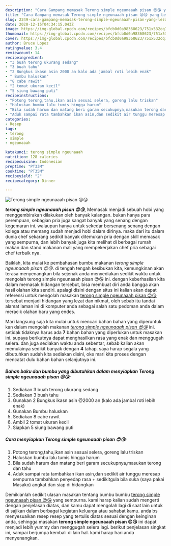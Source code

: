 ```yaml
---
description: "Cara Gampang memasak Terong simple ngeunaaah pisan 😍😘 yang Lezat"
title: "Cara Gampang memasak Terong simple ngeunaaah pisan 😍😘 yang Lezat"
slug: 2249-cara-gampang-memasak-terong-simple-ngeunaaah-pisan-yang-lezat
date: 2020-12-15T04:34:15.043Z
image: https://img-global.cpcdn.com/recipes/bfcb0d0a98368623/751x532cq70/terong-simple-ngeunaaah-pisan-😍😘-foto-resep-utama.jpg
thumbnail: https://img-global.cpcdn.com/recipes/bfcb0d0a98368623/751x532cq70/terong-simple-ngeunaaah-pisan-😍😘-foto-resep-utama.jpg
cover: https://img-global.cpcdn.com/recipes/bfcb0d0a98368623/751x532cq70/terong-simple-ngeunaaah-pisan-😍😘-foto-resep-utama.jpg
author: Bruce Lopez
ratingvalue: 3.4
reviewcount: 14
recipeingredient:
- "3 buah terong ukurang sedang"
- "3 buah tahu"
- "2 Bungkus ikasn asin 2000 an kalo ada jambal roti lebih enak"
- " Bumbu haluskan"
- "8 cabe rawit"
- "2 tomat ukuran kecil"
- "5 siung bawang puti"
recipeinstructions:
- "Potong terong,tahu,ikan asin sesuai selera, goreng lalu triskan"
- "Haluskan bumbu lalu tumis hingga harum"
- "Bila sudah harum dan matang beri garam secukupnya,masukan terong dan tahu"
- "Aduk sampai rata tambahkan ikan asin,dan sedikit air tunggu meresap sempurna tambahkan penyedap rasa + sedikitgula bila suka (saya pakai Masako) angkat dan siap di hidangkan"
categories:
- Resep
tags:
- terong
- simple
- ngeunaaah

katakunci: terong simple ngeunaaah 
nutrition: 128 calories
recipecuisine: Indonesian
preptime: "PT33M"
cooktime: "PT35M"
recipeyield: "2"
recipecategory: Dinner

---
```



![Terong simple ngeunaaah pisan 😍😘](https://img-global.cpcdn.com/recipes/bfcb0d0a98368623/751x532cq70/terong-simple-ngeunaaah-pisan-😍😘-foto-resep-utama.jpg)

<b><i>terong simple ngeunaaah pisan 😍😘</i></b>, Memasak menjadi sebuah hobi yang menggembirakan dilakukan oleh banyak kalangan. bukan hanya para perempuan, sebagian pria juga sangat banyak yang senang dengan kegemaran ini. walaupun hanya untuk sekedar bersenang senang dengan kolega atau memang sudah menjadi hobi dalam dirinya. maka dari itu dalam dunia chef sekarang sedikit banyak ditemukan pria dengan skill memasak yang sempurna, dan lebih banyak juga kita melihat di berbagai rumah makan dan stand makanan mall yang mempekerjakan chef pria sebagai chef terbaik nya.

Baiklah, kita mulai ke pembahasan bumbu makanan <i>terong simple ngeunaaah pisan 😍😘</i>. di tengah tengah kesibukan kita, kemungkinan akan terasa menyenangkan bila sejenak anda menyediakan sedikit waktu untuk mengolah terong simple ngeunaaah pisan 😍😘 ini. dengan keberhasilan kita dalam memasak hidangan tersebut, bisa membuat diri anda bangga akan hasil olahan kita sendiri. apalagi disini dengan situs ini kalian akan dapat referensi untuk mengolah masakan <u>terong simple ngeunaaah pisan 😍😘</u> tersebut menjadi hidangan yang lezat dan nikmat, oleh sebab itu tandai alamat laman ini di komputer anda sebagai salah satu pedoman anda dalam meracik olahan baru yang endes.




Mari langsung saja kita mulai untuk mencari bahan bahan yang diperuntuk kan dalam mengolah makanan <u><i>terong simple ngeunaaah pisan 😍😘</i></u> ini. setidak tidaknya harus ada <b>7</b> bahan bahan yang diperlukan untuk masakan ini. supaya berikutnya dapat menghasilkan rasa yang enak dan menggugah selera. dan juga sediakan waktu anda sebentar, sebab kalian akan memulainya sedikit banyak dengan <b>4</b> tahap. saya harap segala yang dibutuhkan sudah kita sediakan disini, oke mari kita proses dengan mencatat dulu bahan bahan selanjutnya ini.

<!--inarticleads1-->

##### Bahan baku dan bumbu yang dibutuhkan dalam menyiapkan Terong simple ngeunaaah pisan 😍😘:

1. Sediakan 3 buah terong ukurang sedang
1. Sediakan 3 buah tahu
1. Gunakan 2 Bungkus ikasn asin @2000 an (kalo ada jambal roti lebih enak)
1. Gunakan  Bumbu haluskan
1. Sediakan 8 cabe rawit
1. Ambil 2 tomat ukuran kecil
1. Siapkan 5 siung bawang puti




<!--inarticleads2-->

##### Cara menyiapkan Terong simple ngeunaaah pisan 😍😘:

1. Potong terong,tahu,ikan asin sesuai selera, goreng lalu triskan
1. Haluskan bumbu lalu tumis hingga harum
1. Bila sudah harum dan matang beri garam secukupnya,masukan terong dan tahu
1. Aduk sampai rata tambahkan ikan asin,dan sedikit air tunggu meresap sempurna tambahkan penyedap rasa + sedikitgula bila suka (saya pakai Masako) angkat dan siap di hidangkan




Demikianlah sedikit ulasan masakan tentang bumbu bumbu <u>terong simple ngeunaaah pisan 😍😘</u> yang sempurna. kami harap kalian sudah mengerti dengan penjelasan diatas, dan kamu dapat mengolah lagi di saat lain untuk di sajikan dalam berbagai kegiatan keluarga atau sahabat kamu. anda bs menyesuaikan resep resep yang tertulis diatas sesuai dengan keinginan anda, sehingga masakan <b>terong simple ngeunaaah pisan 😍😘</b> ini dapat menjadi lebih yummy dan menggugah selera lagi. berikut penjelasan singkat ini, sampai berjumpa kembali di lain hal. kami harap hari anda menyenangkan.
